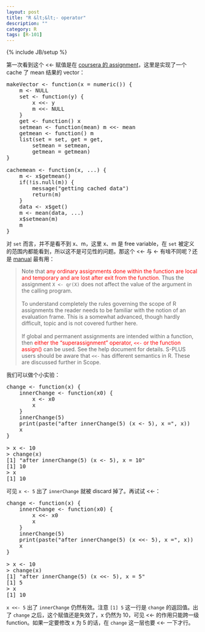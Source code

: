 ```yaml
---
layout: post
title: "R &lt;&lt;- operator"
description: ""
category: R
tags: [R-101]
---
```

{% include JB/setup %}

第一次看到这个 <<- 赋值是在 [coursera 的 assignment](https://class.coursera.org/rprog-004/human_grading/view/courses/972139/assessments/3/submissions)，这里是实现了一个 cache 了 mean 结果的 vector：

<pre class="prettyprint linenums">
makeVector &lt;- function(x = numeric()) {
	m &lt;- NULL
	set &lt;- function(y) {
		x &lt;&lt;- y
		m &lt;&lt;- NULL
	}
	get &lt;- function() x
	setmean &lt;- function(mean) m &lt;&lt;- mean
	getmean &lt;- function() m
	list(set = set, get = get,
		setmean = setmean,
		getmean = getmean)
}

cachemean &lt;- function(x, ...) {
	m &lt;- x$getmean()
	if(!is.null(m)) {
		message("getting cached data")
		return(m)
	}
	data &lt;- x$get()
	m &lt;- mean(data, ...)
	x$setmean(m)
	m
}
</pre>

对 `set` 而言，并不是看不到 x、m，这里 x、m 是 free variable，在 `set` 被定义的范围内都能看到，所以这不是可见性的问题。那这个 <<- 与 <- 有啥不同呢？还是 [manual](http://cran.r-project.org/doc/manuals/R-intro.html#Assignment-within-functions) 最有用：

> Note that <font color="red">any ordinary assignments done within the function are local and temporary and are lost after exit from the function</font>. Thus the assignment `X <- qr(X)` does not affect the value of the argument in the calling program.    
> <br/>
> To understand completely the rules governing the scope of R assignments the reader needs to be familiar with the notion of an evaluation frame. This is a somewhat advanced, though hardly difficult, topic and is not covered further here.  
> <br/>
> If global and permanent assignments are intended within a function, then <font color="red">either the “superassignment” operator, `<<-` or the function assign()</font> can be used. See the help document for details. S-PLUS users should be aware that `<<-` has different semantics in R. These are discussed further in Scope.

我们可以做个小实验：

<pre class="prettyprint linenums">
change &lt;- function(x) {
	innerChange &lt;- function(x0) {
		x &lt;- x0
		x
	}
	innerChange(5)
	print(paste("after innerChange(5) (x &lt;- 5), x =", x))
	x
}

&gt; x &lt;- 10
&gt; change(x)
[1] "after innerChange(5) (x &lt;- 5), x = 10"
[1] 10
&gt; x
[1] 10
</pre>

可见 `x <- 5` 出了 `innerChange` 就被 discard 掉了。再试试 <<-：

<pre class="prettyprint linenums">
change &lt;- function(x) {
	innerChange &lt;- function(x0) {
		x &lt;&lt;- x0
		x
	}
	innerChange(5)
	print(paste("after innerChange(5) (x &lt;&lt;- 5), x =", x))
	x
}

&gt; x &lt;- 10
&gt; change(x)
[1] "after innerChange(5) (x &lt;&lt;- 5), x = 5"
[1] 5
&gt; x
[1] 10
</pre>

`x <<- 5` 出了 `innerChange` 仍然有效。注意 `[1] 5` 这一行是 `change` 的返回值。出了 `change` 之后，这个赋值还是失效了，x 仍然为 10，可见 <<- 的作用只能跨一级 function。如果一定要修改 x 为 5 的话，在 `change` 这一层也要 <<- 一下才行。